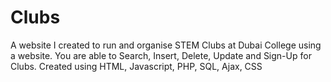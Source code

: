 # Clubs
A website I created to run and organise STEM Clubs at Dubai College using a website. You are able to Search, Insert, Delete, Update and Sign-Up for Clubs.
Created using HTML, Javascript, PHP, SQL, Ajax, CSS
